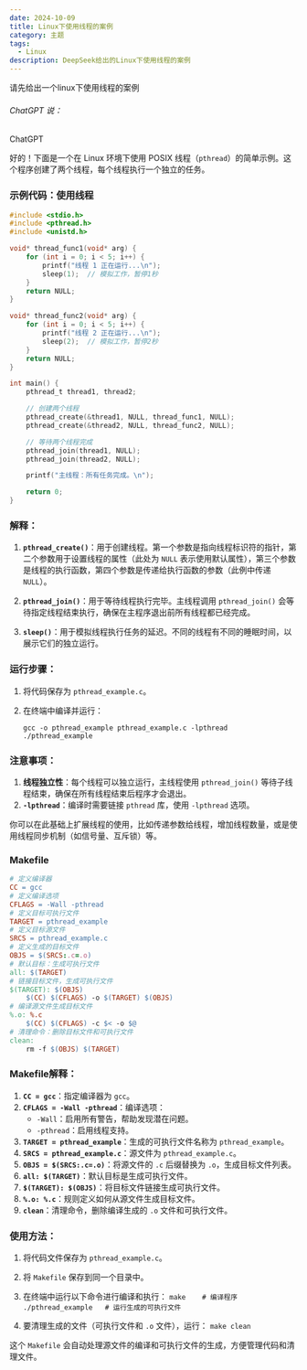 ```yaml
---
date: 2024-10-09
title: Linux下使用线程的案例
category: 主题
tags:
  - Linux
description: DeepSeek给出的Linux下使用线程的案例
---
```

请先给出一个linux下使用线程的案例

###### ChatGPT 说：

ChatGPT

好的！下面是一个在 Linux 环境下使用 POSIX 线程（`pthread`）的简单示例。这个程序创建了两个线程，每个线程执行一个独立的任务。

### 示例代码：使用线程


```c
#include <stdio.h>
#include <pthread.h>
#include <unistd.h>

void* thread_func1(void* arg) {
    for (int i = 0; i < 5; i++) {
        printf("线程 1 正在运行...\n");
        sleep(1);  // 模拟工作，暂停1秒
    }
    return NULL;
}

void* thread_func2(void* arg) {
    for (int i = 0; i < 5; i++) {
        printf("线程 2 正在运行...\n");
        sleep(2);  // 模拟工作，暂停2秒
    }
    return NULL;
}

int main() {
    pthread_t thread1, thread2;

    // 创建两个线程
    pthread_create(&thread1, NULL, thread_func1, NULL);
    pthread_create(&thread2, NULL, thread_func2, NULL);

    // 等待两个线程完成
    pthread_join(thread1, NULL);
    pthread_join(thread2, NULL);

    printf("主线程：所有任务完成。\n");

    return 0;
}


```

### 解释：

1. **`pthread_create()`**：用于创建线程。第一个参数是指向线程标识符的指针，第二个参数用于设置线程的属性（此处为 `NULL` 表示使用默认属性），第三个参数是线程的执行函数，第四个参数是传递给执行函数的参数（此例中传递 `NULL`）。
    
2. **`pthread_join()`**：用于等待线程执行完毕。主线程调用 `pthread_join()` 会等待指定线程结束执行，确保在主程序退出前所有线程都已经完成。
    
3. **`sleep()`**：用于模拟线程执行任务的延迟。不同的线程有不同的睡眠时间，以展示它们的独立运行。
    

### 运行步骤：

1. 将代码保存为 `pthread_example.c`。
2. 在终端中编译并运行：
    
    `gcc -o pthread_example pthread_example.c -lpthread ./pthread_example`
    
### 注意事项：

1. **线程独立性**：每个线程可以独立运行，主线程使用 `pthread_join()` 等待子线程结束，确保在所有线程结束后程序才会退出。
2. **`-lpthread`**：编译时需要链接 `pthread` 库，使用 `-lpthread` 选项。

你可以在此基础上扩展线程的使用，比如传递参数给线程，增加线程数量，或是使用线程同步机制（如信号量、互斥锁）等。


### Makefile
```makefile
# 定义编译器
CC = gcc
# 定义编译选项
CFLAGS = -Wall -pthread
# 定义目标可执行文件
TARGET = pthread_example
# 定义目标源文件
SRCS = pthread_example.c
# 定义生成的目标文件
OBJS = $(SRCS:.c=.o)
# 默认目标：生成可执行文件
all: $(TARGET)
# 链接目标文件，生成可执行文件
$(TARGET): $(OBJS)
	$(CC) $(CFLAGS) -o $(TARGET) $(OBJS)
# 编译源文件生成目标文件
%.o: %.c
	$(CC) $(CFLAGS) -c $< -o $@
# 清理命令：删除目标文件和可执行文件
clean:
	rm -f $(OBJS) $(TARGET)
```

### Makefile解释：

1. **`CC = gcc`**：指定编译器为 `gcc`。
2. **`CFLAGS = -Wall -pthread`**：编译选项：
    - `-Wall`：启用所有警告，帮助发现潜在问题。
    - `-pthread`：启用线程支持。
3. **`TARGET = pthread_example`**：生成的可执行文件名称为 `pthread_example`。
4. **`SRCS = pthread_example.c`**：源文件为 `pthread_example.c`。
5. **`OBJS = $(SRCS:.c=.o)`**：将源文件的 `.c` 后缀替换为 `.o`，生成目标文件列表。
6. **`all: $(TARGET)`**：默认目标是生成可执行文件。
7. **`$(TARGET): $(OBJS)`**：将目标文件链接生成可执行文件。
8. **`%.o: %.c`**：规则定义如何从源文件生成目标文件。
9. **`clean`**：清理命令，删除编译生成的 `.o` 文件和可执行文件。

### 使用方法：

1. 将代码文件保存为 `pthread_example.c`。
    
2. 将 `Makefile` 保存到同一个目录中。
    
3. 在终端中运行以下命令进行编译和执行：
    `make    # 编译程序 ./pthread_example   # 运行生成的可执行文件`
    
4. 要清理生成的文件（可执行文件和 `.o` 文件），运行：
    `make clean`
    
这个 `Makefile` 会自动处理源文件的编译和可执行文件的生成，方便管理代码和清理文件。